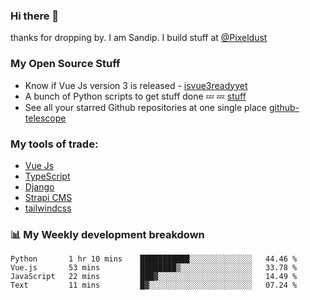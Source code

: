 ### Hi there 👋

thanks for dropping by.
I am Sandip. I build stuff at [@Pixeldust](github.com/pixeldust-in/)

###  **My Open Source Stuff**

 - Know if Vue Js version 3 is released -  [isvue3readyyet](https://github.com/sandiprb/isvue3readyyet)
 - A bunch of Python scripts to get stuff done 💤 💤 [stuff](https://github.com/sandiprb/stuff)
 - See all your starred Github repositories at one single place [github-telescope](https://github.com/sandiprb/github-telescope)



###  **My tools of trade:**
 - [Vue Js](https://github.com/vuejs/vue/)
 - [TypeScript](https://github.com/microsoft/TypeScript)
 - [Django](github.com/django/django)
 - [Strapi CMS](github.com/strapi/strapi)
 - [tailwindcss](https://github.com/tailwindlabs/tailwindcss)


###  📊 **My Weekly development breakdown**
<!--START_SECTION:waka-->
```text
Python       1 hr 10 mins    ███████████░░░░░░░░░░░░░░   44.46 % 
Vue.js       53 mins         ████████▒░░░░░░░░░░░░░░░░   33.78 % 
JavaScript   22 mins         ███▓░░░░░░░░░░░░░░░░░░░░░   14.49 % 
Text         11 mins         █▓░░░░░░░░░░░░░░░░░░░░░░░   07.24 % 
```
<!--END_SECTION:waka-->
